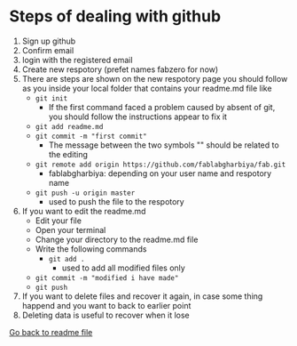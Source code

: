 # Steps of dealing with github

1. Sign up github
2. Confirm email
3. login with the registered email
4. Create new respotory (prefet names fabzero for now)
5. There are steps are shown on the new respotory page you should follow as you inside your local folder that contains your readme.md file like
    - `git init`
      - If the first command faced a problem caused by absent of git, you should follow the instructions appear to fix it
   - `git add readme.md`
   - `git commit -m "first commit"`
     - The message between the two symbols "" should be related to the editing
   - `git remote add origin https://github.com/fablabgharbiya/fab.git`
     - fablabgharbiya: depending on your user name and respotory name
   - `git push -u origin master`
     - used to push the file to the respotory
6. If you want to edit the readme.md
   - Edit your file
   - Open your terminal
   - Change your directory to the readme.md file
   - Write the following commands
     - `git add .`
        - used to add all modified files only
    - `git commit -m "modified i have made"`
    - `git push` 
7. If you want to delete files and recover it again, in case some thing happend and you want to back to earlier point
8. Deleting data is useful to recover when it lose

[Go back to readme file](/home/ahmed/fabzero/readme.md)